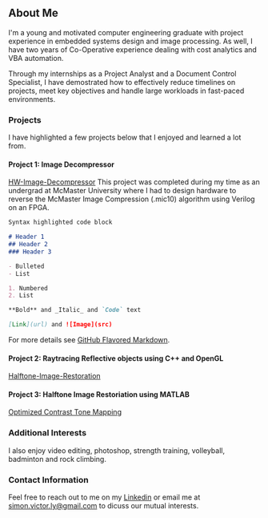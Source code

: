 ## About Me
I'm a young and motivated computer engineering graduate with project experience in embedded systems design and image processing. As well, I have two years of Co-Operative experience dealing with cost analytics and VBA automation.

Through my internships as a Project Analyst and a Document Control Specialist, I have demostrated how to effectively reduce timelines on projects, meet key objectives and handle large workloads in fast-paced environments. 

### Projects
I have highlighted a few projects below that I enjoyed and learned a lot from.

#### Project 1: Image Decompressor
[HW-Image-Decompressor](https://github.com/SimonVictorLy/HW-Image-Decompressor)
This project was completed during my time as an undergrad at McMaster University where I had to design hardware to reverse the McMaster Image Compression (.mic10) algorithm using Verilog on an FPGA.

```markdown
Syntax highlighted code block

# Header 1
## Header 2
### Header 3

- Bulleted
- List

1. Numbered
2. List

**Bold** and _Italic_ and `Code` text

[Link](url) and ![Image](src)
```

For more details see [GitHub Flavored Markdown](https://guides.github.com/features/mastering-markdown/).

#### Project 2: Raytracing Reflective objects using C++ and OpenGL
[Halftone-Image-Restoration](https://github.com/SimonVictorLy/Halftone-Image-Restoration)
#### Project 3: Halftone Image Restoriation using MATLAB
[Optimized Contrast Tone Mapping](https://github.com/SimonVictorLy/OCTM-Project)
### Additional Interests

I also enjoy video editing, photoshop, strength training, volleyball, badminton and rock climbing.

### Contact Information

Feel free to reach out to me on my [Linkedin](https://www.linkedin.com/in/simon-v-ly/) or email me at simon.victor.ly@gmail.com to dicuss our mutual interests.
